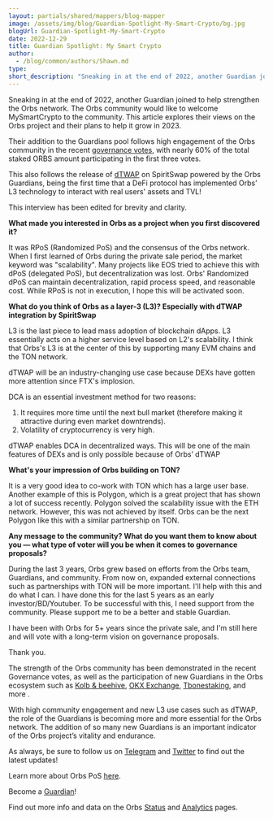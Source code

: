 ```yaml
---
layout: partials/shared/mappers/blog-mapper
image: /assets/img/blog/Guardian-Spotlight-My-Smart-Crypto/bg.jpg
blogUrl: Guardian-Spotlight-My-Smart-Crypto
date: 2022-12-29
title: Guardian Spotlight: My Smart Crypto
author:
  - /blog/common/authors/Shawn.md
type:
short_description: "Sneaking in at the end of 2022, another Guardian joined to help strengthen the Orbs network. The Orbs community would like to welcome MySmartCrypto to the community. This article explores their views on the Orbs project and their plans to help it grow in 2023."
---
```


Sneaking in at the end of 2022, another Guardian joined to help strengthen the Orbs network. The Orbs community would like to welcome MySmartCrypto to the community. This article explores their views on the Orbs project and their plans to help it grow in 2023. 

Their addition to the Guardians pool follows high engagement of the Orbs community in the recent [governance votes](https://www.orbs.com/governance-blog/), with nearly 60% of the total staked ORBS amount participating in the first three votes. 

This also follows the release of [dTWAP](https://www.orbs.com/SpiritSwap-Integrates-dTWAP-Order-Powered-by-Orbs/) on SpiritSwap powered by the Orbs Guardians, being the first time that a DeFi protocol has implemented Orbs’ L3 technology to interact with real users' assets and TVL!

This interview has been edited for brevity and clarity.


<div class='line-separator'> </div>


**What made you interested in Orbs as a project when you first discovered it?**

It was RPoS (Randomized PoS) and the consensus of the Orbs network. When I first learned of Orbs during the private sale period, the market keyword was "scalability". Many projects like EOS tried to achieve this with dPoS (delegated PoS), but decentralization was lost. Orbs' Randomized dPoS can maintain decentralization, rapid process speed, and reasonable cost. While RPoS is not in execution, I hope this will be activated soon.

**What do you think of Orbs as a layer-3 (L3)? Especially with dTWAP integration by SpiritSwap**

L3 is the last piece to lead mass adoption of blockchain dApps. L3 essentially acts on a higher service level based on L2's scalability. I think that Orbs's L3 is at the center of this by supporting many EVM chains and the TON network.

dTWAP will be an industry-changing use case because DEXs have gotten more attention since FTX's implosion. 

DCA is an essential investment method for two reasons:

1. It requires more time until the next bull market (therefore making it attractive during even market downtrends).
2. Volatility of cryptocurrency is very high. 

dTWAP enables DCA in decentralized ways. This will be one of the main features of DEXs and is only possible because of Orbs’ dTWAP

**What's your impression of Orbs building on TON?**

It is a very good idea to co-work with TON which has a large user base. Another example of this is Polygon, which is a great project that has shown a lot of success recently. Polygon solved the scalability issue with the ETH network. However, this was not achieved by itself. Orbs can be the next Polygon like this with a similar partnership on TON.

**Any message to the community? What do you want them to know about you — what type of voter will you be when it comes to governance proposals?**

During the last 3 years, Orbs grew based on efforts from the Orbs team, Guardians, and community. From now on, expanded external connections such as partnerships with TON will be more important. I'll help with this and do what I can. I have done this for the last 5 years as an early investor/BD/Youtuber. To be successful with this, I need support from the community. Please support me to be a better and stable Guardian.

I have been with Orbs for 5+ years since the private sale, and I'm still here and will vote with a long-term vision on governance proposals.

Thank you.


<div class='line-separator'> </div>


The strength of the Orbs community has been demonstrated in the recent Governance votes, as well as the participation of new Guardians in the Orbs ecosystem such as [Kolb & beehive](https://www.orbs.com/new-orbs-guardian-spotlight-kolb-beehive/), [OKX Exchange](https://www.orbs.com/OKX-Announces-ORBS-Staking/), [Tbonestaking](https://www.orbs.com/Orbs-Guardian-Spotlight-Tbonestaking-by-CROSSTECH/), and more . 

With high community engagement and new L3 use cases such as dTWAP, the role of the Guardians is becoming more and more essential for the Orbs network. The addition of so many new Guardians is an important indicator of the Orbs project’s vitality and endurance.

As always, be sure to follow us on [Telegram](https://t.me/OrbsNetwork) and [Twitter](https://twitter.com/orbs_network) to find out the latest updates!

Learn more about Orbs PoS [here](https://www.orbs.com/pos/).

Become a [Guardian](https://guardians.orbs.network/)!

Find out more info and data on the Orbs [Status](http://status.orbs.network/) and [Analytics](https://analytics.orbs.network/ethereum/overview/stake) pages.


